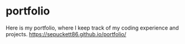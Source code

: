 # portfolio
Here is my portfolio, where I keep track of my coding experience and projects.
https://sepuckett86.github.io/portfolio/
